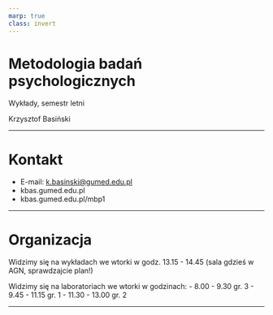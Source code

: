 ```yaml
---
marp: true
class: invert
---
```


# Metodologia badań psychologicznych

Wykłady, semestr letni

Krzysztof Basiński

---

# Kontakt

* E-mail: k.basinski@gumed.edu.pl
* kbas.gumed.edu.pl
* kbas.gumed.edu.pl/mbp1

---

# Organizacja

Widzimy się na wykładach we wtorki w godz. 13.15 - 14.45 (sala gdzieś w AGN, sprawdzajcie plan!)

Widzimy się na laboratoriach we wtorki w godzinach:
    - 8.00 - 9.30 gr. 3
    - 9.45 - 11.15 gr. 1
    - 11.30 - 13.00 gr. 2

---

